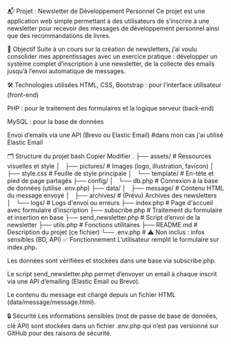 📬 Projet : Newsletter de Développement Personnel
Ce projet est une application web simple permettant à des utilisateurs de s’inscrire à une newsletter pour recevoir des messages de développement personnel ainsi que des recommandations de livres.

🎯 Objectif
Suite à un cours sur la création de newsletters, j’ai voulu consolider mes apprentissages avec un exercice pratique : développer un système complet d’inscription à une newsletter, de la collecte des emails jusqu’à l’envoi automatique de messages.

🛠️ Technologies utilisées
HTML, CSS, Bootstrap : pour l’interface utilisateur (front-end)

PHP : pour le traitement des formulaires et la logique serveur (back-end)

MySQL : pour la base de données

Envoi d’emails via une API (Brevo ou Elastic Email) #dans mon cas j'ai utilisé Elastic Email

🗂️ Structure du projet
bash
Copier
Modifier
.
├── assets/                 # Ressources visuelles et style
│   ├── pictures/           # Images (logo, illustration, favicon)
│   ├── style.css           # Feuille de style principale
│   └── template/           # En-tête et pied de page partagés
├── config/
│   └── db.php              # Connexion à la base de données (utilise .env.php)
├── data/
│   ├── message/            # Contenu HTML du message envoyé
│   ├── archives/           # (Prévu) Archives des newsletters
│   └── logs/               # Logs d'envoi ou erreurs
├── index.php               # Page d'accueil avec formulaire d’inscription
├── subscribe.php           # Traitement du formulaire et insertion en base
├── send_newsletter.php     # Script d’envoi de la newsletter
├── utils.php               # Fonctions utilitaires
├── README.md               # Description du projet (ce fichier)
└── .env.php                # ⚠️ Non inclus : infos sensibles (BD, API)
✅ Fonctionnement
L’utilisateur remplit le formulaire sur index.php.

Les données sont vérifiées et stockées dans une base via subscribe.php.

Le script send_newsletter.php permet d’envoyer un email à chaque inscrit via une API d’emailing (Elastic Email ou Brevo).

Le contenu du message est chargé depuis un fichier HTML (data/message/message.html).

🔒 Sécurité
Les informations sensibles (mot de passe de base de données, clé API) sont stockées dans un fichier .env.php qui n’est pas versionné sur GitHub pour des raisons de sécurité.
